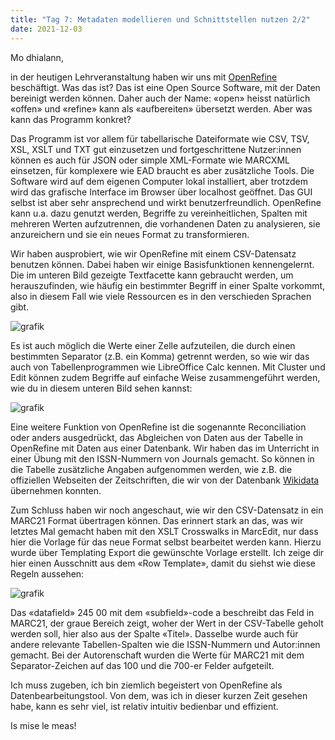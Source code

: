```yaml
---
title: "Tag 7: Metadaten modellieren und Schnittstellen nutzen 2/2"
date: 2021-12-03
---
```


Mo dhialann,

in der heutigen Lehrveranstaltung haben wir uns mit [OpenRefine](https://openrefine.org/) beschäftigt. Was das ist? Das ist eine Open Source Software, mit der Daten bereinigt werden können. Daher auch der Name: «open» heisst natürlich «offen» und «refine» kann als «aufbereiten» übersetzt werden. Aber was kann das Programm konkret? 

Das Programm ist vor allem für tabellarische Dateiformate wie CSV, TSV, XSL, XSLT und TXT gut einzusetzen und fortgeschrittene Nutzer:innen können es auch für JSON oder simple XML-Formate wie MARCXML einsetzen, für komplexere wie EAD braucht es aber zusätzliche Tools. Die Software wird auf dem eigenen Computer lokal installiert, aber trotzdem wird das grafische Interface im Browser über localhost geöffnet. Das GUI selbst ist aber sehr ansprechend und wirkt benutzerfreundlich. OpenRefine kann u.a. dazu genutzt werden, Begriffe zu vereinheitlichen, Spalten mit mehreren Werten aufzutrennen, die vorhandenen Daten zu analysieren, sie anzureichern und sie ein neues Format zu transformieren.

Wir haben ausprobiert, wie wir OpenRefine mit einem CSV-Datensatz benutzen können. Dabei haben wir einige Basisfunktionen kennengelernt. Die im unteren Bild gezeigte Textfacette kann gebraucht werden, um herauszufinden, wie häufig ein bestimmter Begriff in einer Spalte vorkommt, also in diesem Fall wie viele Ressourcen es in den verschieden Sprachen gibt. 

![grafik](https://user-images.githubusercontent.com/90834649/151687704-2ba9ee54-f518-4d5a-bc0f-41377b6f65bc.png)

Es ist auch möglich die Werte einer Zelle aufzuteilen, die durch einen bestimmten Separator (z.B. ein Komma) getrennt werden, so wie wir das auch von Tabellenprogrammen wie LibreOffice Calc kennen. Mit Cluster und Edit können zudem Begriffe auf einfache Weise zusammengeführt werden, wie du in diesem unteren Bild sehen kannst:

![grafik](https://user-images.githubusercontent.com/90834649/151687710-68b02425-f2b4-4adc-bc2e-71b69d035bbf.png)

Eine weitere Funktion von OpenRefine ist die sogenannte Reconciliation oder anders ausgedrückt, das Abgleichen von Daten aus der Tabelle in OpenRefine mit Daten aus einer Datenbank. Wir haben das im Unterricht in einer Übung mit den ISSN-Nummern von Journals gemacht. So können in die Tabelle zusätzliche Angaben aufgenommen werden, wie z.B. die offiziellen Webseiten der Zeitschriften, die wir von der Datenbank [Wikidata](https://www.wikidata.org/wiki/Wikidata:Main_Page) übernehmen konnten.

Zum Schluss haben wir noch angeschaut, wie wir den CSV-Datensatz in ein MARC21 Format übertragen können. Das erinnert stark an das, was wir letztes Mal gemacht haben mit den XSLT Crosswalks in MarcEdit, nur dass hier die Vorlage für das neue Format selbst bearbeitet werden kann. Hierzu wurde über Templating Export die gewünschte Vorlage erstellt. Ich zeige dir hier einen Ausschnitt aus dem «Row Template», damit du siehst wie diese Regeln aussehen:

![grafik](https://user-images.githubusercontent.com/90834649/151687719-5539cab9-837f-48d7-8a7e-51ce8009c63d.png)

Das «datafield» 245 00 mit dem «subfield»-code a beschreibt das Feld in MARC21, der graue Bereich zeigt, woher der Wert in der CSV-Tabelle geholt werden soll, hier also aus der Spalte «Titel». Dasselbe wurde auch für andere relevante Tabellen-Spalten wie die ISSN-Nummern und Autor:innen gemacht. Bei der Autorenschaft wurden die Werte für MARC21 mit dem Separator-Zeichen auf das 100 und die 700-er Felder aufgeteilt.

Ich muss zugeben, ich bin ziemlich begeistert von OpenRefine als Datenbearbeitungstool. Von dem, was ich in dieser kurzen Zeit gesehen habe, kann es sehr viel, ist relativ intuitiv bedienbar und effizient.

Is mise le meas!
